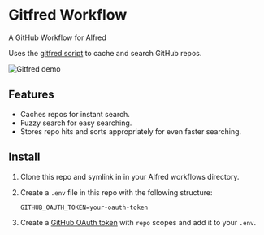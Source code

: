 # Gitfred Workflow

A GitHub Workflow for Alfred

Uses the [gitfred script] to cache and search GitHub repos.

[gitfred script]: https://github.com/jsteiner/gitfred

![Gitfred
demo](https://cloud.githubusercontent.com/assets/466493/14092970/6400f452-f518-11e5-97ce-2b09d024b66d.gif)

## Features

* Caches repos for instant search.
* Fuzzy search for easy searching.
* Stores repo hits and sorts appropriately for even faster searching.

## Install

1. Clone this repo and symlink in in your Alfred workflows directory.
1. Create a `.env` file in this repo with the following structure:

   ```
   GITHUB_OAUTH_TOKEN=your-oauth-token
   ```

1. Create a [GitHub OAuth token] with `repo` scopes and add it to your `.env`.

[GitHub OAuth token]: https://github.com/settings/tokens/new

